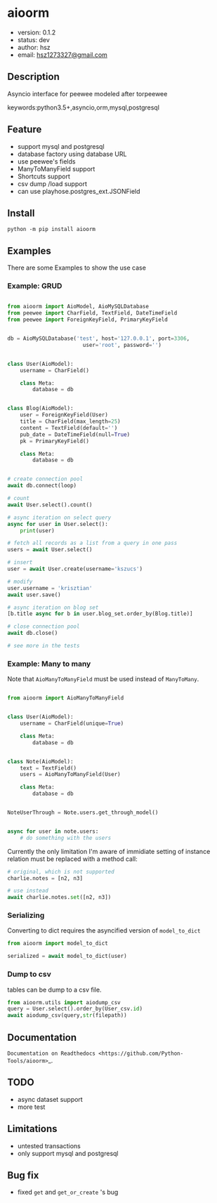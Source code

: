 # aioorm

+ version: 0.1.2
+ status: dev
+ author: hsz
+ email: hsz1273327@gmail.com

## Description

Asyncio interface for peewee modeled after torpeewee


keywords:python3.5+,asyncio,orm,mysql,postgresql

## Feature

+ support mysql and postgresql
+ database factory using database URL
+ use peewee's fields
+ ManyToManyField support
+ Shortcuts support
+ csv dump /load support
+ can use playhose.postgres_ext.JSONField

## Install

`python -m pip install aioorm`

## Examples

There are some Examples to show the use case

### Example: GRUD

```python

from aioorm import AioModel, AioMySQLDatabase
from peewee import CharField, TextField, DateTimeField
from peewee import ForeignKeyField, PrimaryKeyField


db = AioMySQLDatabase('test', host='127.0.0.1', port=3306,
                        user='root', password='')


class User(AioModel):
    username = CharField()

    class Meta:
        database = db


class Blog(AioModel):
    user = ForeignKeyField(User)
    title = CharField(max_length=25)
    content = TextField(default='')
    pub_date = DateTimeField(null=True)
    pk = PrimaryKeyField()

    class Meta:
        database = db


# create connection pool
await db.connect(loop)

# count
await User.select().count()

# async iteration on select query
async for user in User.select():
    print(user)

# fetch all records as a list from a query in one pass
users = await User.select()

# insert
user = await User.create(username='kszucs')

# modify
user.username = 'krisztian'
await user.save()

# async iteration on blog set
[b.title async for b in user.blog_set.order_by(Blog.title)]

# close connection pool
await db.close()

# see more in the tests
```

### Example: Many to many

Note that `AioManyToManyField` must be used instead of `ManyToMany`.

```python

from aioorm import AioManyToManyField


class User(AioModel):
    username = CharField(unique=True)

    class Meta:
        database = db


class Note(AioModel):
    text = TextField()
    users = AioManyToManyField(User)

    class Meta:
        database = db


NoteUserThrough = Note.users.get_through_model()


async for user in note.users:
    # do something with the users
```

Currently the only limitation I'm aware of immidiate setting of instance relation must be replaced with a method call:

```python
# original, which is not supported
charlie.notes = [n2, n3]

# use instead
await charlie.notes.set([n2, n3])
```

### Serializing

Converting to dict requires the asyncified version of `model_to_dict`

```python
from aioorm import model_to_dict

serialized = await model_to_dict(user)
```

### Dump to csv

tables can be dump to a csv file.

```python
from aioorm.utils import aiodump_csv
query = User.select().order_by(User_csv.id)
await aiodump_csv(query,str(filepath))
```


Documentation
--------------------------------

`Documentation on Readthedocs <https://github.com/Python-Tools/aioorm>`_.



## TODO

+ async dataset support
+ more test



## Limitations

+ untested transactions
+ only support mysql and postgresql

## Bug fix

+ fixed `get` and `get_or_create` 's bug